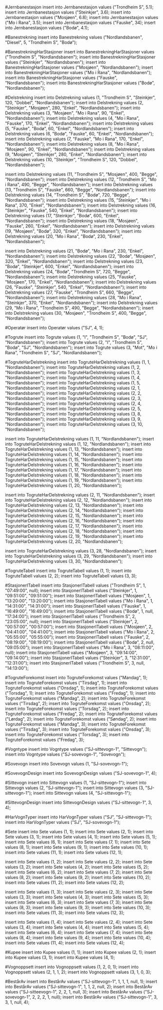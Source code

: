 #Jernbanestasjon
insert into Jernbanestasjon values ("Trondheim S", 5.1);
insert into Jernbanestasjon values ("Steinkjer", 3.6);
insert into Jernbanestasjon values ("Mosjøen", 6.8);
insert into Jernbanestasjon values ("Mo i Rana", 3.5);
insert into Jernbanestasjon values ("Fauske", 34);
insert into Jernbanestasjon values ("Bodø", 4.1);

#Banestrekning
insert into Banestrekning values ("Nordlandsbanen", "Diesel", 5, "Trondheim S", "Bodø");

#BanestrekningHarStasjoner
insert into BanestrekningHarStasjoner values ("Trondheim S", "Nordlandsbanen");
insert into BanestrekningHarStasjoner values ("Steinkjer", "Nordlandsbanen");
insert into BanestrekningHarStasjoner values ("Mosjøen", "Nordlandsbanen");
insert into BanestrekningHarStasjoner values ("Mo i Rana", "Nordlandsbanen");
insert into BanestrekningHarStasjoner values ("Fauske", "Nordlandsbanen");
insert into BanestrekningHarStasjoner values ("Bodø", "Nordlandsbanen");

#Delstrekning
insert into Delstrekning values (1, "Trondheim S", "Steinkjer", 120, "Dobbel", "Nordlandsbanen");
insert into Delstrekning values (2, "Steinkjer", "Mosjøen", 280, "Enkel", "Nordlandsbanen");
insert into Delstrekning values (3, "Mosjøen", "Mo i Rana", 90, "Enkel", "Nordlandsbanen");
insert into Delstrekning values (4, "Mo i Rana", "Fauske", 170, "Enkel", "Nordlandsbanen");
insert into Delstrekning values (5, "Fauske", "Bodø", 60, "Enkel", "Nordlandsbanen");
insert into Delstrekning values (6, "Bodø", "Fauske", 60, "Enkel", "Nordlandsbanen");
insert into Delstrekning values (7, "Fauske", "Mo i Rana", 170, "Enkel", "Nordlandsbanen");
insert into Delstrekning values (8, "Mo i Rana", "Mosjøen", 90, "Enkel", "Nordlandsbanen");
insert into Delstrekning values (9, "Mosjøen", "Steinkjer", 280, "Enkel", "Nordlandsbanen");
insert into Delstrekning values (10, "Steinkjer", "Trondheim S", 120, "Dobbel", "Nordlandsbanen");

insert into Delstrekning values (11, "Trondheim S", "Mosjøen", 400, "Begge", "Nordlandsbanen");
insert into Delstrekning values (12, "Trondheim S", "Mo i Rana", 490, "Begge", "Nordlandsbanen");
insert into Delstrekning values (13, "Trondheim S", "Fauske", 660, "Begge", "Nordlandsbanen");
insert into Delstrekning values (14, "Trondheim S", "Bodø", 720, "Begge", "Nordlandsbanen");
insert into Delstrekning values (15, "Steinkjer", "Mo i Rana", 370, "Enkel", "Nordlandsbanen");
insert into Delstrekning values (16, "Steinkjer", "Fauske", 540, "Enkel", "Nordlandsbanen");
insert into Delstrekning values (17, "Steinkjer", "Bodø", 600, "Enkel", "Nordlandsbanen");
insert into Delstrekning values (18, "Mosjøen", "Fauske", 260, "Enkel", "Nordlandsbanen");
insert into Delstrekning values (19, "Mosjøen", "Bodø", 320, "Enkel", "Nordlandsbanen");
insert into Delstrekning values (20, "Mo i Rana", "Bodø", 230, "Enkel", "Nordlandsbanen");

insert into Delstrekning values (21, "Bodø", "Mo i Rana", 230, "Enkel", "Nordlandsbanen");
insert into Delstrekning values (22, "Bodø", "Mosjøen", 320, "Enkel", "Nordlandsbanen");
insert into Delstrekning values (23, "Bodø", "Steinkjer", 600, "Enkel", "Nordlandsbanen");
insert into Delstrekning values (24, "Bodø", "Trondheim S", 720, "Begge", "Nordlandsbanen");
insert into Delstrekning values (25, "Fauske", "Mosjøen", 170, "Enkel", "Nordlandsbanen");
insert into Delstrekning values (26, "Fauske", "Steinkjer", 540, "Enkel", "Nordlandsbanen");
insert into Delstrekning values (27, "Fauske", "Trondheim S", 660, "Begge", "Nordlandsbanen");
insert into Delstrekning values (28, "Mo i Rana", "Steinkjer", 370, "Enkel", "Nordlandsbanen");
insert into Delstrekning values (29, "Mo i Rana", "Trondheim S", 490, "Begge", "Nordlandsbanen");
insert into Delstrekning values (30, "Mosjøen", "Trondheim S", 400, "Begge", "Nordlandsbanen");

#Operatør
insert into Operatør values ("SJ", 4, 1);

#Togrute
insert into Togrute values (1, "I", "Trondheim S", "Bodø", "SJ", "Nordlandsbanen");
insert into Togrute values (2, "I", "Trondheim S", "Bodø", "SJ", "Nordlandsbanen");
insert into Togrute values (3, "Mot", "Mo i Rana", "Trondheim S", "SJ", "Nordlandsbanen");

#TogruteHarDelstrekning
insert into TogruteHarDelstrekning values (1, 1, "Nordlandsbanen");
insert into TogruteHarDelstrekning values (1, 2, "Nordlandsbanen");
insert into TogruteHarDelstrekning values (1, 3, "Nordlandsbanen");
insert into TogruteHarDelstrekning values (1, 4, "Nordlandsbanen");
insert into TogruteHarDelstrekning values (1, 5, "Nordlandsbanen");
insert into TogruteHarDelstrekning values (2, 1, "Nordlandsbanen");
insert into TogruteHarDelstrekning values (2, 2, "Nordlandsbanen");
insert into TogruteHarDelstrekning values (2, 3, "Nordlandsbanen");
insert into TogruteHarDelstrekning values (2, 4, "Nordlandsbanen");
insert into TogruteHarDelstrekning values (2, 5, "Nordlandsbanen");
insert into TogruteHarDelstrekning values (3, 8, "Nordlandsbanen");
insert into TogruteHarDelstrekning values (3, 9, "Nordlandsbanen");
insert into TogruteHarDelstrekning values (3, 10, "Nordlandsbanen");

insert into TogruteHarDelstrekning values (1, 11, "Nordlandsbanen");
insert into TogruteHarDelstrekning values (1, 12, "Nordlandsbanen");
insert into TogruteHarDelstrekning values (1, 13, "Nordlandsbanen");
insert into TogruteHarDelstrekning values (1, 14, "Nordlandsbanen");
insert into TogruteHarDelstrekning values (1, 15, "Nordlandsbanen");
insert into TogruteHarDelstrekning values (1, 16, "Nordlandsbanen");
insert into TogruteHarDelstrekning values (1, 17, "Nordlandsbanen");
insert into TogruteHarDelstrekning values (1, 18, "Nordlandsbanen");
insert into TogruteHarDelstrekning values (1, 19, "Nordlandsbanen");
insert into TogruteHarDelstrekning values (1, 20, "Nordlandsbanen");

insert into TogruteHarDelstrekning values (2, 11, "Nordlandsbanen");
insert into TogruteHarDelstrekning values (2, 12, "Nordlandsbanen");
insert into TogruteHarDelstrekning values (2, 13, "Nordlandsbanen");
insert into TogruteHarDelstrekning values (2, 14, "Nordlandsbanen");
insert into TogruteHarDelstrekning values (2, 15, "Nordlandsbanen");
insert into TogruteHarDelstrekning values (2, 16, "Nordlandsbanen");
insert into TogruteHarDelstrekning values (2, 17, "Nordlandsbanen");
insert into TogruteHarDelstrekning values (2, 18, "Nordlandsbanen");
insert into TogruteHarDelstrekning values (2, 19, "Nordlandsbanen");
insert into TogruteHarDelstrekning values (2, 20, "Nordlandsbanen");

insert into TogruteHarDelstrekning values (3, 28, "Nordlandsbanen");
insert into TogruteHarDelstrekning values (3, 29, "Nordlandsbanen");
insert into TogruteHarDelstrekning values (3, 30, "Nordlandsbanen");

#TogruteTabell
insert into TogruteTabell values (1, 1);
insert into TogruteTabell values (2, 2);
insert into TogruteTabell values (3, 3);

#StasjonerITabell
insert into StasjonerITabell values ("Trondheim S", 1, "07:49:00", null);
insert into StasjonerITabell values ("Steinkjer", 1, "09:51:00", "09:51:00");
insert into StasjonerITabell values ("Mosjøen", 1, "13:20:00", "13:20:00");
insert into StasjonerITabell values ("Mo i Rana", 1, "14:31:00", "14:31:00");
insert into StasjonerITabell values ("Fauske", 1, "16:49:00", "16:49:00");
insert into StasjonerITabell values ("Bodø", 1, null, "17:34:00");
insert into StasjonerITabell values ("Trondheim S", 2, "23:05:00", null);
insert into StasjonerITabell values ("Steinkjer", 2, "00:57:00", "00:57:00");
insert into StasjonerITabell values ("Mosjøen", 2, "04:41:00", "04:41:00");
insert into StasjonerITabell values ("Mo i Rana", 2, "05:55:00", "05:55:00");
insert into StasjonerITabell values ("Fauske", 2, "08:19:00", "08:19:00");
insert into StasjonerITabell values ("Bodø", 2, null, "09:05:00");
insert into StasjonerITabell values ("Mo i Rana", 3, "08:11:00", null);
insert into StasjonerITabell values ("Mosjøen", 3, "09:14:00", "09:14:00");
insert into StasjonerITabell values ("Steinkjer", 3, "12:31:00", "12:31:00");
insert into StasjonerITabell values ("Trondheim S", 3, null, "14:13:00");

#TogruteForekomst
insert into TogruteForekomst values ("Mandag", 1);
insert into TogruteForekomst values ("Tirsdag", 1);
insert into TogruteForekomst values ("Onsdag", 1);
insert into TogruteForekomst values ("Torsdag", 1);
insert into TogruteForekomst values ("Fredag", 1);
insert into TogruteForekomst values ("Mandag", 2);
insert into TogruteForekomst values ("Tirsdag", 2);
insert into TogruteForekomst values ("Onsdag", 2);
insert into TogruteForekomst values ("Torsdag", 2);
insert into TogruteForekomst values ("Fredag", 2);
insert into TogruteForekomst values ("Lørdag", 2);
insert into TogruteForekomst values ("Søndag", 2);
insert into TogruteForekomst values ("Mandag", 3);
insert into TogruteForekomst values ("Tirsdag", 3);
insert into TogruteForekomst values ("Onsdag", 3);
insert into TogruteForekomst values ("Torsdag", 3);
insert into TogruteForekomst values ("Fredag", 3);

#Vogntype
insert into Vogntype values ("SJ-sittevogn-1", "Sittevogn");
insert into Vogntype values ("SJ-sovevogn-1", "Sovevogn");

#Sovevogn
insert into Sovevogn values (1, "SJ-sovevogn-1");

#SovevognDesign
insert into SovevognDesign values ("SJ-sovevogn-1", 4);

#Sittevogn
insert into Sittevogn values (1, "SJ-sittevogn-1");
insert into Sittevogn values (2, "SJ-sittevogn-1");
insert into Sittevogn values (3, "SJ-sittevogn-1");
insert into Sittevogn values (4, "SJ-sittevogn-1");

#SittevognDesign
insert into SittevognDesign values ("SJ-sittevogn-1", 3, 4);

#HarVognTyper
insert into HarVognTyper values ("SJ", "SJ-sittevogn-1");
insert into HarVognTyper values ("SJ", "SJ-sovevogn-1");

#Sete
insert into Sete values (1, 1);
insert into Sete values (2, 1);
insert into Sete values (3, 1);
insert into Sete values (4, 1);
insert into Sete values (5, 1);
insert into Sete values (6, 1);
insert into Sete values (7, 1);
insert into Sete values (8, 1);
insert into Sete values (9, 1);
insert into Sete values (10, 1);
insert into Sete values (11, 1);
insert into Sete values (12, 1);

insert into Sete values (1, 2);
insert into Sete values (2, 2);
insert into Sete values (3, 2);
insert into Sete values (4, 2);
insert into Sete values (5, 2);
insert into Sete values (6, 2);
insert into Sete values (7, 2);
insert into Sete values (8, 2);
insert into Sete values (9, 2);
insert into Sete values (10, 2);
insert into Sete values (11, 2);
insert into Sete values (12, 2);

insert into Sete values (1, 3);
insert into Sete values (2, 3);
insert into Sete values (3, 3);
insert into Sete values (4, 3);
insert into Sete values (5, 3);
insert into Sete values (6, 3);
insert into Sete values (7, 3);
insert into Sete values (8, 3);
insert into Sete values (9, 3);
insert into Sete values (10, 3);
insert into Sete values (11, 3);
insert into Sete values (12, 3);

insert into Sete values (1, 4);
insert into Sete values (2, 4);
insert into Sete values (3, 4);
insert into Sete values (4, 4);
insert into Sete values (5, 4);
insert into Sete values (6, 4);
insert into Sete values (7, 4);
insert into Sete values (8, 4);
insert into Sete values (9, 4);
insert into Sete values (10, 4);
insert into Sete values (11, 4);
insert into Sete values (12, 4);

#Kupee
insert into Kupee values (1, 1);
insert into Kupee values (2, 1);
insert into Kupee values (3, 1);
insert into Kupee values (4, 1);

#Vognoppsett
insert into Vognoppsett values (1, 2, 0, 1);
insert into Vognoppsett values (2, 1, 1, 2);
insert into Vognoppsett values (3, 1, 0, 3);

#BestårAv
insert into BestårAv values ("SJ-sittevogn-1", 1, 1, 1, null, 1);
insert into BestårAv values ("SJ-sittevogn-1", 1, 1, 2, null, 2);
insert into BestårAv values ("SJ-sitteevogn-1", 2, 2, 1, null, 3);
insert into BestårAv values ("SJ-sovevogn-1", 2, 2, 2, 1, null);
insert into BestårAv values ("SJ-sittevogn-1", 3, 3, 1, null, 4);
